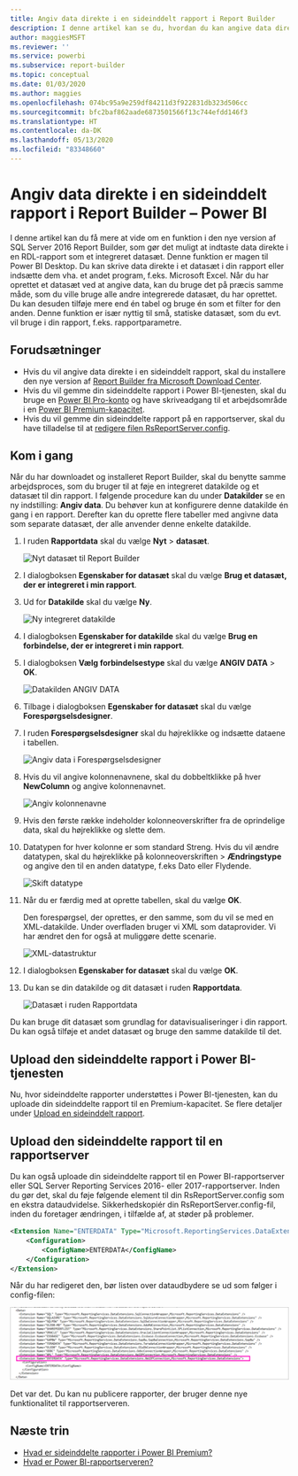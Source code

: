 ```yaml
---
title: Angiv data direkte i en sideinddelt rapport i Report Builder
description: I denne artikel kan se du, hvordan du kan angive data direkte i en sideinddelt rapport i Report Builder.
author: maggiesMSFT
ms.reviewer: ''
ms.service: powerbi
ms.subservice: report-builder
ms.topic: conceptual
ms.date: 01/03/2020
ms.author: maggies
ms.openlocfilehash: 074bc95a9e259df84211d3f922831db323d506cc
ms.sourcegitcommit: bfc2baf862aade6873501566f13c744efdd146f3
ms.translationtype: HT
ms.contentlocale: da-DK
ms.lasthandoff: 05/13/2020
ms.locfileid: "83348660"
---
```

# <a name="enter-data-directly-in-a-paginated-report-in-report-builder---power-bi"></a>Angiv data direkte i en sideinddelt rapport i Report Builder – Power BI

I denne artikel kan du få mere at vide om en funktion i den nye version af SQL Server 2016 Report Builder, som gør det muligt at indtaste data direkte i en RDL-rapport som et integreret datasæt.  Denne funktion er magen til Power BI Desktop. Du kan skrive data direkte i et datasæt i din rapport eller indsætte dem vha. et andet program, f.eks. Microsoft Excel. Når du har oprettet et datasæt ved at angive data, kan du bruge det på præcis samme måde, som du ville bruge alle andre integrerede datasæt, du har oprettet. Du kan desuden tilføje mere end én tabel og bruge én som et filter for den anden. Denne funktion er især nyttig til små, statiske datasæt, som du evt. vil bruge i din rapport, f.eks. rapportparametre.
 
## <a name="prerequisites"></a>Forudsætninger

- Hvis du vil angive data direkte i en sideinddelt rapport, skal du installere den nye version af [Report Builder fra Microsoft Download Center](https://www.microsoft.com/download/details.aspx?id=53613). 
- Hvis du vil gemme din sideinddelte rapport i Power BI-tjenesten, skal du bruge en [Power BI Pro-konto](../fundamentals/service-self-service-signup-for-power-bi.md) og have skriveadgang til et arbejdsområde i en [Power BI Premium-kapacitet](../admin/service-premium-what-is.md).
- Hvis du vil gemme din sideinddelte rapport på en rapportserver, skal du have tilladelse til at [redigere filen RsReportServer.config](#upload-the-paginated-report-to-a-report-server).

## <a name="get-started"></a>Kom i gang

Når du har downloadet og installeret Report Builder, skal du benytte samme arbejdsproces, som du bruger til at føje en integreret datakilde og et datasæt til din rapport. I følgende procedure kan du under **Datakilder** se en ny indstilling: **Angiv data**.  Du behøver kun at konfigurere denne datakilde én gang i en rapport. Derefter kan du oprette flere tabeller med angivne data som separate datasæt, der alle anvender denne enkelte datakilde.

1. I ruden **Rapportdata** skal du vælge **Nyt** > **datasæt**.

    ![Nyt datasæt til Report Builder](media/paginated-reports-enter-data/paginated-new-dataset.png)

1. I dialogboksen **Egenskaber for datasæt** skal du vælge **Brug et datasæt, der er integreret i min rapport**.

1. Ud for **Datakilde** skal du vælge **Ny**.

    ![Ny integreret datakilde](media/paginated-reports-enter-data/paginated-new-data-source.png)

1. I dialogboksen **Egenskaber for datakilde** skal du vælge **Brug en forbindelse, der er integreret i min rapport**.
2. I dialogboksen **Vælg forbindelsestype** skal du vælge **ANGIV DATA** > **OK**.

    ![Datakilden ANGIV DATA](media/paginated-reports-enter-data/paginated-data-source-properties-enter-data.png)

1. Tilbage i dialogboksen **Egenskaber for datasæt** skal du vælge **Forespørgselsdesigner**.
2. I ruden **Forespørgselsdesigner** skal du højreklikke og indsætte dataene i tabellen.

    ![Angiv data i Forespørgselsdesigner](media/paginated-reports-enter-data/paginated-enter-data.png)

1. Hvis du vil angive kolonnenavnene, skal du dobbeltklikke på hver **NewColumn** og angive kolonnenavnet.

    ![Angiv kolonnenavne](media/paginated-reports-enter-data/paginated-column-name.png)

1. Hvis den første række indeholder kolonneoverskrifter fra de oprindelige data, skal du højreklikke og slette dem.
    
9. Datatypen for hver kolonne er som standard Streng. Hvis du vil ændre datatypen, skal du højreklikke på kolonneoverskriften > **Ændringstype** og angive den til en anden datatype, f.eks Dato eller Flydende.

    ![Skift datatype](media/paginated-reports-enter-data/paginated-data-type.png)

1. Når du er færdig med at oprette tabellen, skal du vælge **OK**.  

    Den forespørgsel, der oprettes, er den samme, som du vil se med en XML-datakilde. Under overfladen bruger vi XML som dataprovider.  Vi har ændret den for også at muliggøre dette scenarie.

    ![XML-datastruktur](media/paginated-reports-enter-data/paginated-xml-data.png)

12. I dialogboksen **Egenskaber for datasæt** skal du vælge **OK**.

13. Du kan se din datakilde og dit datasæt i ruden **Rapportdata**.

    ![Datasæt i ruden Rapportdata](media/paginated-reports-enter-data/paginated-report-data-pane.png)

Du kan bruge dit datasæt som grundlag for datavisualiseringer i din rapport. Du kan også tilføje et andet datasæt og bruge den samme datakilde til det.

## <a name="upload-the-paginated-report-to-the-power-bi-service"></a>Upload den sideinddelte rapport i Power BI-tjenesten

Nu, hvor sideinddelte rapporter understøttes i Power BI-tjenesten, kan du uploade din sideinddelte rapport til en Premium-kapacitet. Se flere detaljer under [Upload en sideinddelt rapport](paginated-reports-save-to-power-bi-service.md).

## <a name="upload-the-paginated-report-to-a-report-server"></a>Upload den sideinddelte rapport til en rapportserver

Du kan også uploade din sideinddelte rapport til en Power BI-rapportserver eller SQL Server Reporting Services 2016- eller 2017-rapportserver. Inden du gør det, skal du føje følgende element til din RsReportServer.config som en ekstra dataudvidelse. Sikkerhedskopiér din RsReportServer.config-fil, inden du foretager ændringen, i tilfælde af, at støder på problemer.

```xml
<Extension Name="ENTERDATA" Type="Microsoft.ReportingServices.DataExtensions.XmlDPConnection,Microsoft.ReportingServices.DataExtensions">
    <Configuration>
        <ConfigName>ENTERDATA</ConfigName>
    </Configuration>
</Extension>
```

Når du har redigeret den, bør listen over dataudbydere se ud som følger i config-filen:

![RsReportServer.config-fil](media/paginated-reports-enter-data/paginated-rsreportserver-config-file.png)

Det var det. Du kan nu publicere rapporter, der bruger denne nye funktionalitet til rapportserveren.

## <a name="next-steps"></a>Næste trin

- [Hvad er sideinddelte rapporter i Power BI Premium?](paginated-reports-report-builder-power-bi.md)
- [Hvad er Power BI-rapportserveren?](../report-server/get-started.md)
